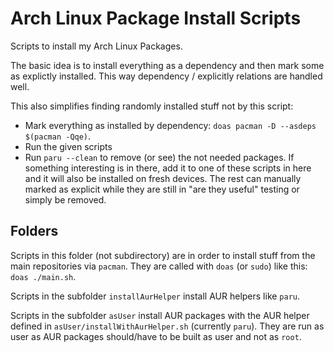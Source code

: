 # Arch Linux Package Install Scripts

Scripts to install my Arch Linux Packages.

The basic idea is to install everything as a dependency and then mark some as explictly installed.
This way dependency / explicitly relations are handled well.

This also simplifies finding randomly installed stuff not by this script:

- Mark everything as installed by dependency:
    `doas pacman -D --asdeps $(pacman -Qqe)`.
- Run the given scripts
- Run `paru --clean` to remove (or see) the not needed packages.
    If something interesting is in there, add it to one of these scripts in here and it will also be installed on fresh devices.
    The rest can manually marked as explicit while they are still in "are they useful" testing or simply be removed.

## Folders

Scripts in this folder (not subdirectory) are in order to install stuff from the main repositories via `pacman`.
They are called with `doas` (or `sudo`) like this: `doas ./main.sh`.

Scripts in the subfolder `installAurHelper` install AUR helpers like `paru`.

Scripts in the subfolder `asUser` install AUR packages with the AUR helper defined in `asUser/installWithAurHelper.sh` (currently `paru`).
They are run as user as AUR packages should/have to be built as user and not as `root`.
